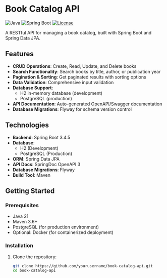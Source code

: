 # Book Catalog API

![Java](https://img.shields.io/badge/Java-21-blue)
![Spring Boot](https://img.shields.io/badge/Spring%20Boot-3.4.5-brightgreen)
[![License](https://img.shields.io/badge/License-MIT-green.svg)](LICENSE)

A RESTful API for managing a book catalog, built with Spring Boot and Spring Data JPA.

## Features

- **CRUD Operations**: Create, Read, Update, and Delete books
- **Search Functionality**: Search books by title, author, or publication year
- **Pagination & Sorting**: Get paginated results with sorting options
- **Data Validation**: Comprehensive input validation
- **Database Support**:
    - H2 in-memory database (development)
    - PostgreSQL (production)
- **API Documentation**: Auto-generated OpenAPI/Swagger documentation
- **Database Migrations**: Flyway for schema version control

## Technologies

- **Backend**: Spring Boot 3.4.5
- **Database**:
    - H2 (Development)
    - PostgreSQL (Production)
- **ORM**: Spring Data JPA
- **API Docs**: SpringDoc OpenAPI 3
- **Database Migrations**: Flyway
- **Build Tool**: Maven

## Getting Started

### Prerequisites

- Java 21
- Maven 3.6+
- PostgreSQL (for production environment)
- Optional: Docker (for containerized deployment)

### Installation

1. Clone the repository:
   ```bash
   git clone https://github.com/yourusername/book-catalog-api.git
   cd book-catalog-api